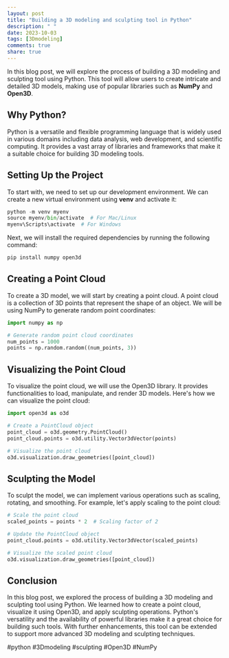 ```yaml
---
layout: post
title: "Building a 3D modeling and sculpting tool in Python"
description: " "
date: 2023-10-03
tags: [3Dmodeling]
comments: true
share: true
---
```


In this blog post, we will explore the process of building a 3D modeling and sculpting tool using Python. This tool will allow users to create intricate and detailed 3D models, making use of popular libraries such as **NumPy** and **Open3D**. 

## Why Python?

Python is a versatile and flexible programming language that is widely used in various domains including data analysis, web development, and scientific computing. It provides a vast array of libraries and frameworks that make it a suitable choice for building 3D modeling tools. 

## Setting Up the Project

To start with, we need to set up our development environment. We can create a new virtual environment using **venv** and activate it:

```python
python -m venv myenv
source myenv/bin/activate  # For Mac/Linux
myenv\Scripts\activate  # For Windows
```

Next, we will install the required dependencies by running the following command:

```python
pip install numpy open3d
```

## Creating a Point Cloud

To create a 3D model, we will start by creating a point cloud. A point cloud is a collection of 3D points that represent the shape of an object. We will be using NumPy to generate random point coordinates:

```python
import numpy as np

# Generate random point cloud coordinates
num_points = 1000
points = np.random.random((num_points, 3))
```

## Visualizing the Point Cloud

To visualize the point cloud, we will use the Open3D library. It provides functionalities to load, manipulate, and render 3D models. Here's how we can visualize the point cloud:

```python
import open3d as o3d

# Create a PointCloud object
point_cloud = o3d.geometry.PointCloud()
point_cloud.points = o3d.utility.Vector3dVector(points)

# Visualize the point cloud
o3d.visualization.draw_geometries([point_cloud])
```

## Sculpting the Model

To sculpt the model, we can implement various operations such as scaling, rotating, and smoothing. For example, let's apply scaling to the point cloud:

```python
# Scale the point cloud
scaled_points = points * 2  # Scaling factor of 2

# Update the PointCloud object
point_cloud.points = o3d.utility.Vector3dVector(scaled_points)

# Visualize the scaled point cloud
o3d.visualization.draw_geometries([point_cloud])
```

## Conclusion

In this blog post, we explored the process of building a 3D modeling and sculpting tool using Python. We learned how to create a point cloud, visualize it using Open3D, and apply sculpting operations. Python's versatility and the availability of powerful libraries make it a great choice for building such tools. With further enhancements, this tool can be extended to support more advanced 3D modeling and sculpting techniques.

#python #3Dmodeling #sculpting #Open3D #NumPy